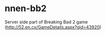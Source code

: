 nnen-bb2
========

Server side part of Breaking Bad 2 game (http://52.en.cx/GameDetails.aspx?gid=43920)
